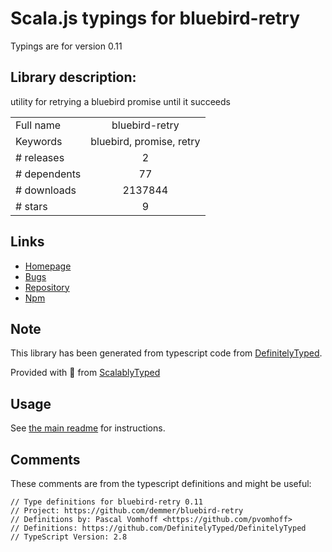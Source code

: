 
# Scala.js typings for bluebird-retry

Typings are for version 0.11

## Library description:
utility for retrying a bluebird promise until it succeeds

|                    |                 |
| ------------------ | :-------------: |
| Full name          | bluebird-retry |
| Keywords           | bluebird, promise, retry |
| # releases         | 2 |
| # dependents       | 77 |
| # downloads        | 2137844 |
| # stars            | 9 |

## Links
- [Homepage](https://github.com/demmer/bluebird-retry)
- [Bugs](https://github.com/demmer/bluebird-retry/issues)
- [Repository](https://github.com/demmer/bluebird-retry)
- [Npm](https://www.npmjs.com/package/bluebird-retry)
    


## Note
This library has been generated from typescript code from [DefinitelyTyped](https://definitelytyped.org).

Provided with :purple_heart: from [ScalablyTyped](https://github.com/oyvindberg/ScalablyTyped)

## Usage
See [the main readme](../../readme.md) for instructions.

## Comments

These comments are from the typescript definitions and might be useful:
```
// Type definitions for bluebird-retry 0.11
// Project: https://github.com/demmer/bluebird-retry
// Definitions by: Pascal Vomhoff <https://github.com/pvomhoff>
// Definitions: https://github.com/DefinitelyTyped/DefinitelyTyped
// TypeScript Version: 2.8

```

